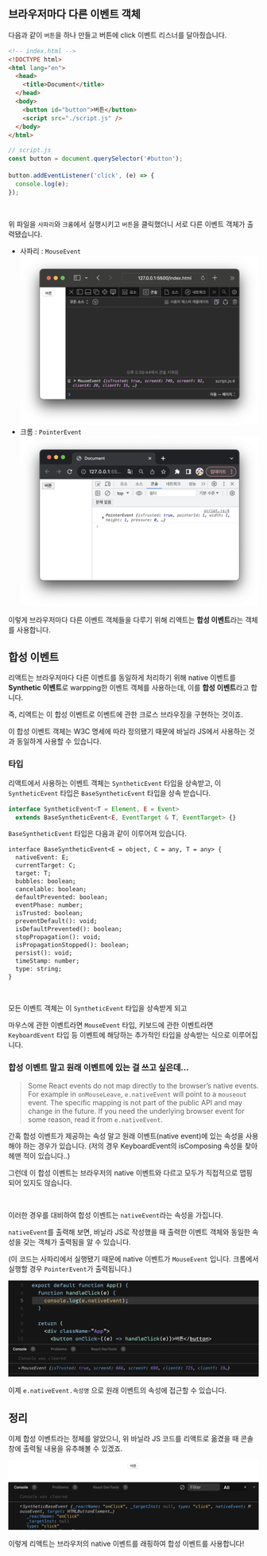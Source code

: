 ## 브라우저마다 다른 이벤트 객체

다음과 같이 `버튼`을 하나 만들고 버튼에 click 이벤트 리스너를 달아줬습니다.

```html
<!-- index.html -->
<!DOCTYPE html>
<html lang="en">
  <head>
    <title>Document</title>
  </head>
  <body>
    <button id="button">버튼</button>
    <script src="./script.js" />
  </body>
</html>
```

```jsx
// script.js
const button = document.querySelector('#button');

button.addEventListener('click', (e) => {
  console.log(e);
});
```

<br />

위 파일을 `사파리`와 `크롬`에서 실행시키고 `버튼`을 클릭했더니 서로 다른 이벤트 객체가 출력됐습니다.

- 사파리 : `MouseEvent`
  ![mouseEvent.png](./assets/mouseEvent.png)
- 크롬 : `PointerEvent`
  ![pointerEvent.png](./assets/pointerEvent.png)

이렇게 브라우저마다 다른 이벤트 객체들을 다루기 위해 리액트는 **합성 이벤트**라는 객체를 사용합니다.

## 합성 이벤트

리액트는 브라우저마다 다른 이벤트를 동일하게 처리하기 위해 native 이벤트를 **Synthetic 이벤트**로 warpping한 이벤트 객체를 사용하는데, 이를 **합성 이벤트**라고 합니다.

즉, 리액트는 이 합성 이벤트로 이벤트에 관한 크로스 브라우징을 구현하는 것이죠.

이 합성 이벤트 객체는 W3C 명세에 따라 정의됐기 때문에 바닐라 JS에서 사용하는 것과 동일하게 사용할 수 있습니다.

### 타입

리액트에서 사용하는 이벤트 객체는 `SyntheticEvent` 타입을 상속받고, 이 `SyntheticEvent` 타입은 `BaseSyntheticEvent` 타입을 상속 받습니다.

```jsx
interface SyntheticEvent<T = Element, E = Event>
  extends BaseSyntheticEvent<E, EventTarget & T, EventTarget> {}
```

`BaseSyntheticEvent` 타입은 다음과 같이 이루어져 있습니다.

```tsx
interface BaseSyntheticEvent<E = object, C = any, T = any> {
  nativeEvent: E;
  currentTarget: C;
  target: T;
  bubbles: boolean;
  cancelable: boolean;
  defaultPrevented: boolean;
  eventPhase: number;
  isTrusted: boolean;
  preventDefault(): void;
  isDefaultPrevented(): boolean;
  stopPropagation(): void;
  isPropagationStopped(): boolean;
  persist(): void;
  timeStamp: number;
  type: string;
}
```

<br />

모든 이벤트 객체는 이 `SyntheticEvent` 타입을 상속받게 되고

마우스에 관한 이벤트라면 `MouseEvent` 타입, 키보드에 관한 이벤트라면 `KeyboardEvent` 타입 등 이벤트에 해당하는 추가적인 타입을 상속받는 식으로 이루어집니다.

### 합성 이벤트 말고 원래 이벤트에 있는 걸 쓰고 싶은데…

> Some React events do not map directly to the browser’s native events. For example in `onMouseLeave`, `e.nativeEvent` will point to a `mouseout` event. The specific mapping is not part of the public API and may change in the future. If you need the underlying browser event for some reason, read it from `e.nativeEvent`.

간혹 합성 이벤트가 제공하는 속성 말고 원래 이벤트(native event)에 있는 속성을 사용해야 하는 경우가 있습니다. (저의 경우 KeyboardEvent의 isComposing 속성을 찾아 헤맨 적이 있습니다..)

그런데 이 합성 이벤트는 브라우저의 native 이벤트와 다르고 모두가 직접적으로 맵핑되어 있지도 않습니다.

<br />

이러한 경우를 대비하여 합성 이벤트는 `nativeEvent`라는 속성을 가집니다.

`nativeEvent`를 출력해 보면, 바닐라 JS로 작성했을 때 출력한 이벤트 객체와 동일한 속성을 갖는 객체가 출력됨을 알 수 있습니다.

(이 코드는 사파리에서 실행됐기 때문에 native 이벤트가 `MouseEvent` 입니다. 크롬에서 실행할 경우 `PointerEvent`가 출력됩니다.)

![nativeEvent.png](./assets/nativeEvent.png)

이제 `e.nativeEvent.속성명` 으로 원래 이벤트의 속성에 접근할 수 있습니다.

## 정리

이제 합성 이벤트라는 정체를 알았으니, 위 바닐라 JS 코드를 리액트로 옮겼을 때 콘솔창에 출력될 내용을 유추해볼 수 있겠죠.

![syntheticBaseEvent.png](./assets/syntheticBaseEvent.png)

이렇게 리액트는 브라우저의 native 이벤트를 래핑하여 합성 이벤트를 사용합니다!
